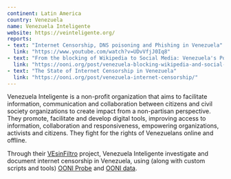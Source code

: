 ```yaml
---
continent: Latin America
country: Venezuela
name: Venezuela Inteligente
website: https://veinteligente.org/
reports:
- text: "Internet Censorship, DNS poisoning and Phishing in Venezuela"
  link: "https://www.youtube.com/watch?v=UDvVfjJ0Iq8"
- text: "From the blocking of Wikipedia to Social Media: Venezuela's Political Crisis"
  link: "https://ooni.org/post/venezuela-blocking-wikipedia-and-social-media-2019/"
- text: "The State of Internet Censorship in Venezuela"
  link: "https://ooni.org/post/venezuela-internet-censorship/"
---
```


Venezuela Inteligente is a non-profit organization that aims to facilitate information, communication and collaboration between citizens and civil society organizations to create impact from a non-partisan perspective. They promote, facilitate and develop digital tools, improving access to information, collaboration and responsiveness, empowering organizations, activists and citizens. They fight for the rights of Venezuelans online and offline. 

Through their [VEsinFiltro](https://vesinfiltro.com/) project, Venezuela Inteligente investigate and document internet censorship in Venezuela, using (along with custom scripts and tools) [OONI Probe](https://ooni.org/install/) and [OONI data](https://ooni.org/data/). 

